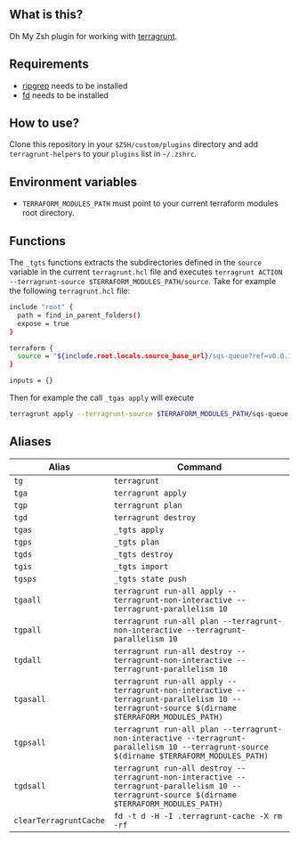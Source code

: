 ## What is this?
Oh My Zsh plugin for working with [terragrunt](https://terragrunt.gruntwork.io/).
## Requirements
- [ripgrep](https://github.com/BurntSushi/ripgrep) needs to be installed
- [fd](https://github.com/sharkdp/fd) needs to be installed
## How to use?
Clone this repository in your `$ZSH/custom/plugins` directory and add `terragrunt-helpers` to your `plugins` list in `~/.zshrc`.
## Environment variables
- `TERRAFORM_MODULES_PATH` must point to your current terraform modules root directory.
## Functions
The `_tgts` functions extracts the subdirectories defined in the `source` variable in the current `terragrunt.hcl` file and executes `terragrunt ACTION --terragrunt-source $TERRAFORM_MODULES_PATH/source`. Take for example the following `terragrunt.hcl` file:
```bash
include "root" {
  path = find_in_parent_folders()
  expose = true
}

terraform {
  source = "${include.root.locals.source_base_url}/sqs-queue?ref=v0.0.1"
}

inputs = {}
```
Then for example the call `_tgas apply` will execute
```bash
terragrunt apply --terragrunt-source $TERRAFORM_MODULES_PATH/sqs-queue
```

## Aliases
| Alias     | Command                   |
| --------- | ------------------------- |
| `tg`      | `terragrunt`              |
| `tga`     | `terragrunt apply`        |
| `tgp`     | `terragrunt plan`         |
| `tgd`     | `terragrunt destroy`      |
| `tgas`    | `_tgts apply`                                                                                                                                |
| `tgps`    | `_tgts plan`                                                                                                                                 |
| `tgds`    | `_tgts destroy`                                                                                                                              |
| `tgis`    | `_tgts import`                                                                                                                               |
| `tgsps`   | `_tgts state push`                                                                                                                           |
| `tgaall`  | `terragrunt run-all apply --terragrunt-non-interactive --terragrunt-parallelism 10`                                                          |
| `tgpall`  | `terragrunt run-all plan --terragrunt-non-interactive --terragrunt-parallelism 10`                                                           |
| `tgdall`  | `terragrunt run-all destroy --terragrunt-non-interactive --terragrunt-parallelism 10`                                                        |
| `tgasall` | `terragrunt run-all apply --terragrunt-non-interactive --terragrunt-parallelism 10 --terragrunt-source $(dirname $TERRAFORM_MODULES_PATH)`   |
| `tgpsall` | `terragrunt run-all plan --terragrunt-non-interactive --terragrunt-parallelism 10 --terragrunt-source $(dirname $TERRAFORM_MODULES_PATH)`    |
| `tgdsall` | `terragrunt run-all destroy --terragrunt-non-interactive --terragrunt-parallelism 10 --terragrunt-source $(dirname $TERRAFORM_MODULES_PATH)` |
| `clearTerragruntCache` | `fd -t d -H -I .terragrunt-cache -X rm -rf`                                                                                     |
